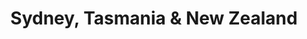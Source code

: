 ---
category: luxury
title: Sydney, Tasmania & New Zealand
class: sydney-tasmania-and-new-zealand
cruiseline: Azamara Cruises – Azamara Quest
price: 3799
nights: 23
cruise-url: http://www.planetcruise.co.uk/azamara-cruises/azamara-quest/11-january-2016/82753?referrersiteid=970
---